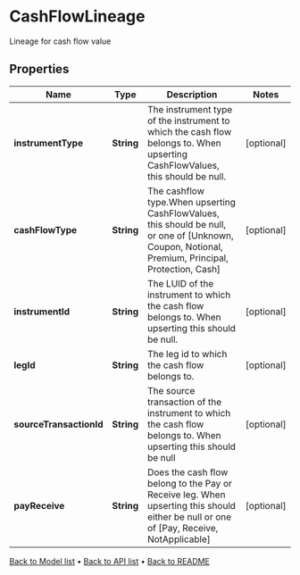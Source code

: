 

# CashFlowLineage

Lineage for cash flow value

## Properties

| Name | Type | Description | Notes |
|------------ | ------------- | ------------- | -------------|
|**instrumentType** | **String** | The instrument type of the instrument to which the cash flow belongs to. When upserting CashFlowValues, this  should be null. |  [optional] |
|**cashFlowType** | **String** | The cashflow type.When upserting CashFlowValues, this should be null, or one of [Unknown, Coupon, Notional,  Premium, Principal, Protection, Cash] |  [optional] |
|**instrumentId** | **String** | The LUID of the instrument to which the cash flow belongs to. When upserting this should be null. |  [optional] |
|**legId** | **String** | The leg id to which the cash flow belongs to. |  [optional] |
|**sourceTransactionId** | **String** | The source transaction of the instrument to which the cash flow belongs to. When upserting this should be null |  [optional] |
|**payReceive** | **String** | Does the cash flow belong to the Pay or Receive leg. When upserting this should either be null or one of [Pay, Receive, NotApplicable] |  [optional] |



[Back to Model list](../README.md#documentation-for-models) &#8226; [Back to API list](../README.md#documentation-for-api-endpoints) &#8226; [Back to README](../README.md)


